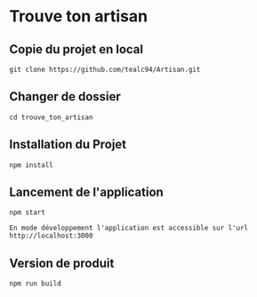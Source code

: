 

# Trouve ton artisan

## Copie du projet en local
```
git clone https://github.com/tealc94/Artisan.git

```

## Changer de dossier
```
cd trouve_ton_artisan

```

## Installation du Projet
```
npm install

```

## Lancement de l'application
```
npm start

En mode développement l'application est accessible sur l'url http://localhost:3000
```

## Version de produit
```
npm run build
```

